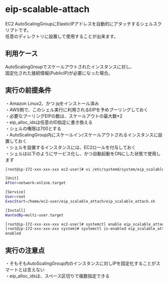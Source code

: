 # eip-scalable-attach  
EC2 AutoScalingGroupにElasticIPアドレスを自動的にアタッチするシェルスクリプトです。  
任意のディレクトリに設置して使用することが出来ます。

## 利用ケース
AutoScalingGroupでスケールアウトされたインスタンスに対し、  
固定化された接続情報(PublicIP)が必要になった場合。  

## 実行の前提条件
・Amazon Linux2、かつ jqをインストール済み  
・AWS側で、このシェル実行に利用されるEIPを予めプーリングしておく  
・必要なプーリングEIPの数は、スケールアウトの最大数*2  
・eip_alloc_idsは任意のID指定に書き換える  
・シェルの権限は700とする  
・AutoScalingGroup内にスケールイン/スケールアウトされるインスタンスに設置しておく  
・シェルを設置するインスタンスには、EC2ロールを付与しておく  
・シェルは以下のようにサービス化し、かつ自動起動をONにした状態で使用します
```sh
[root@ip-172-xxx-xxx-xxx ec2-user]# vi /etc/systemd/system/eip_scalable_attach.service

[Unit]
After=network-online.target

[Service]
User=root
ExecStart=/home/ec2-user/eip_scalable_attach/eip_scalable_attach.sh

[Install]
WantedBy=multi-user.target

[root@ip-172-xxx-xxx-xxx ec2-user]# systemctl enable eip_scalable_attach.service
[root@ip-172-xxx-xxx-xxx system]# systemctl is-enabled eip_scalable_attach.service
enabled
```

## 実行の注意点
・そもそもAutoScalingGroup内のインスタンスに対しIPを固定化することがスマートとは言えない  
・eip_alloc_idsは、スペース区切りで複数指定できる  
